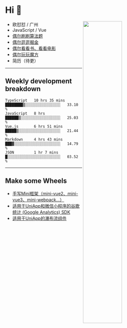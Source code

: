 # Hi 👋

[<img align="right" width="50%" src="https://github-readme-stats.vercel.app/api?username=OUDUIDUI&theme=dark&show_icons=true">](https://metrics.lecoq.io/OUDUIDUI?template=classic&#41;)


- 欧怼怼 / 广州
- JavaScript / Vue
- [偶尔刷刷算法题](https://github.com/OUDUIDUI/leet-code)
- [偶尔逛逛掘金](https://juejin.cn/user/4309700183594366)
- [偶尔看看书、看看电影](https://www.yuque.com/books/share/3ee1684b-8e19-4849-b5aa-13d1813ded6d)
- [偶尔玩玩魔方](https://cubing.com/results/person/2014OUSH01)
- 简历（待更）

---

##  Weekly development breakdown

<!--START_SECTION:waka-->
```text
TypeScript   10 hrs 35 mins  ████████▒░░░░░░░░░░░░░░░░   33.10 % 
JavaScript   8 hrs           ██████▒░░░░░░░░░░░░░░░░░░   25.03 % 
Vue.js       6 hrs 51 mins   █████▒░░░░░░░░░░░░░░░░░░░   21.44 % 
Markdown     4 hrs 43 mins   ███▓░░░░░░░░░░░░░░░░░░░░░   14.79 % 
JSON         1 hr 7 mins     █░░░░░░░░░░░░░░░░░░░░░░░░   03.52 % 
```
<!--END_SECTION:waka-->



---

##  Make some Wheels

- [手写Mini框架（mini-vue2、mini-vue3、mini-webpack...）](https://github.com/OUDUIDUI/mini)
- [适用于UniApp和微信小程序的谷歌统计 (Google Analytics) SDK](https://github.com/OUDUIDUI/ga-tracker)
- [适用于UniApp的瀑布流组件](https://github.com/OUDUIDUI/uniapp-waterfalls-flow)


